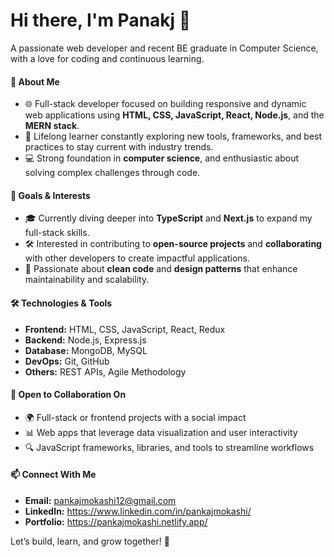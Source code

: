 # Hi there, I'm Panakj 👋

A passionate web developer and recent BE graduate in Computer Science, with a love for coding and continuous learning.

#### 🚀 About Me
- 🌐 Full-stack developer focused on building responsive and dynamic web applications using **HTML, CSS, JavaScript, React, Node.js**, and the **MERN stack**.
- 🧠 Lifelong learner constantly exploring new tools, frameworks, and best practices to stay current with industry trends.
- 💻 Strong foundation in **computer science**, and enthusiastic about solving complex challenges through code.

#### 🎯 Goals & Interests
- 🎓 Currently diving deeper into **TypeScript** and **Next.js** to expand my full-stack skills.
- 🛠️ Interested in contributing to **open-source projects** and **collaborating** with other developers to create impactful applications.
- 🌱 Passionate about **clean code** and **design patterns** that enhance maintainability and scalability.

#### 🛠️ Technologies & Tools
- **Frontend:** HTML, CSS, JavaScript, React, Redux
- **Backend:** Node.js, Express.js
- **Database:** MongoDB, MySQL
- **DevOps:** Git, GitHub
- **Others:** REST APIs, Agile Methodology

#### 🤝 Open to Collaboration On
- 🌍 Full-stack or frontend projects with a social impact
- 📊 Web apps that leverage data visualization and user interactivity
- 🔍 JavaScript frameworks, libraries, and tools to streamline workflows

#### 📫 Connect With Me
- **Email:** pankajmokashi12@gmail.com
- **LinkedIn:** https://www.linkedin.com/in/pankajmokashi/
- **Portfolio:** https://pankajmokashi.netlify.app/

Let’s build, learn, and grow together! 🚀
